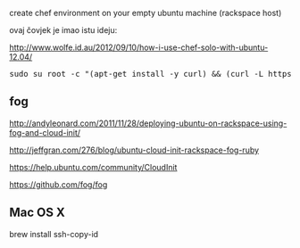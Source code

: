 create chef environment on your empty ubuntu machine (rackspace host)


ovaj čovjek je imao istu ideju:

http://www.wolfe.id.au/2012/09/10/how-i-use-chef-solo-with-ubuntu-12.04/

<pre>
sudo su root -c "(apt-get install -y curl) && (curl -L https://raw.github.com/hernad/ubuntu_bootstrap_chef/master/bootstrap.sh | bash)"
</pre>

fog
-----

http://andyleonard.com/2011/11/28/deploying-ubuntu-on-rackspace-using-fog-and-cloud-init/

http://jeffgran.com/276/blog/ubuntu-cloud-init-rackspace-fog-ruby

https://help.ubuntu.com/community/CloudInit

https://github.com/fog/fog


Mac OS X 
---------

brew install ssh-copy-id
